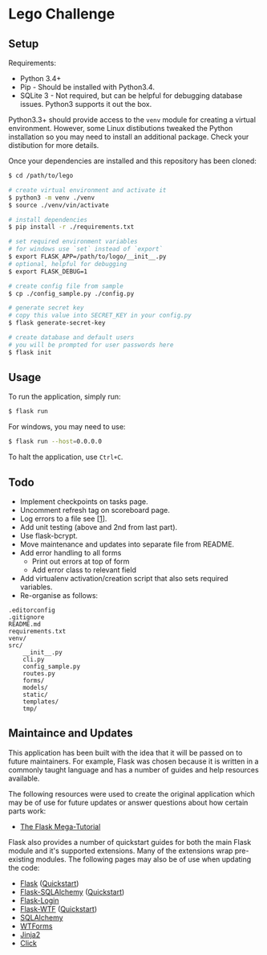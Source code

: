 # Lego Challenge
## Setup
Requirements:
- Python 3.4+
- Pip - Should be installed with Python3.4.
- SQLite 3 - Not required, but can be helpful for debugging database issues. Python3 supports it out the box.

Python3.3+ should provide access to the `venv` module for creating a virtual environment. However, some Linux distibutions tweaked the Python installation so you may need to install an additional package. Check your distibution for more details.

Once your dependencies are installed and this repository has been cloned:
```bash
$ cd /path/to/lego

# create virtual environment and activate it
$ python3 -m venv ./venv
$ source ./venv/vin/activate

# install dependencies
$ pip install -r ./requirements.txt

# set required environment variables
# for windows use `set` instead of `export`
$ export FLASK_APP=/path/to/logo/__init__.py
# optional, helpful for debugging
$ export FLASK_DEBUG=1

# create config file from sample
$ cp ./config_sample.py ./config.py

# generate secret key
# copy this value into SECRET_KEY in your config.py
$ flask generate-secret-key

# create database and default users
# you will be prompted for user passwords here
$ flask init
```

## Usage
To run the application, simply run:
```bash
$ flask run
```

For windows, you may need to use:
```bash
$ flask run --host=0.0.0.0
```

To halt the application, use `Ctrl+C`.

## Todo
- Implement checkpoints on tasks page.
- Uncomment refresh tag on scoreboard page.
- Log errors to a file see [[1](https://blog.miguelgrinberg.com/post/the-flask-mega-tutorial-part-vii-unit-testing)].
- Add unit testing (above and 2nd from last part).
- Use flask-bcrypt.
- Move maintenance and updates into separate file from README.
- Add error handling to all forms
    - Print out errors at top of form
    - Add error class to relevant field
- Add virtualenv activation/creation script that also sets required variables.
- Re-organise as follows:
```
.editorconfig
.gitignore
README.md
requirements.txt
venv/
src/
    __init__.py
    cli.py
    config_sample.py
    routes.py
    forms/
    models/
    static/
    templates/
    tmp/
```


## Maintaince and Updates
This application has been built with the idea that it will be passed on to future maintainers. For example, Flask was chosen because it is written in a commonly taught language and has a number of guides and help resources available.

The following resources were used to create the original application which may be of use for future updates or answer questions about how certain parts work:

- [The Flask Mega-Tutorial](https://blog.miguelgrinberg.com/post/the-flask-mega-tutorial-part-i-hello-world)

Flask also provides a number of quickstart guides for both the main Flask module and it's supported extensions. Many of the extensions wrap pre-existing modules. The following pages may also be of use when updating the code:

- [Flask](http://flask.pocoo.org/) ([Quickstart](http://flask.pocoo.org/docs/0.12/quickstart/))
- [Flask-SQLAlchemy](http://flask-sqlalchemy.pocoo.org/2.3/) ([Quickstart](http://flask-sqlalchemy.pocoo.org/2.3/quickstart/))
- [Flask-Login](https://flask-login.readthedocs.io/en/latest/)
- [Flask-WTF](https://flask-wtf.readthedocs.io/en/stable/) ([Quickstart](http://flask-wtf.readthedocs.io/en/stable/quickstart.html))
- [SQLAlchemy](https://www.sqlalchemy.org/)
- [WTForms](https://wtforms.readthedocs.io/en/latest/)
- [Jinja2](http://jinja.pocoo.org/docs/2.9/)
- [Click](http://click.pocoo.org/5/)
